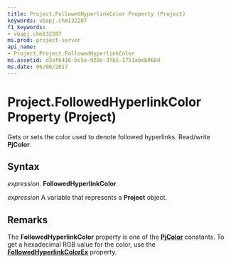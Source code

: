 ```yaml
---
title: Project.FollowedHyperlinkColor Property (Project)
keywords: vbapj.chm132287
f1_keywords:
- vbapj.chm132287
ms.prod: project-server
api_name:
- Project.Project.FollowedHyperlinkColor
ms.assetid: d3af6416-bc5e-928e-37b5-1751abeb968d
ms.date: 06/08/2017
---
```



# Project.FollowedHyperlinkColor Property (Project)

Gets or sets the color used to denote followed hyperlinks. Read/write **PjColor**.


## Syntax

 _expression_. **FollowedHyperlinkColor**

 _expression_ A variable that represents a **Project** object.


## Remarks

The **FollowedHyperlinkColor** property is one of the **[PjColor](pjcolor-enumeration-project.md)** constants. To get a hexadecimal RGB value for the color, use the **[FollowedHyperlinkColorEx](project-followedhyperlinkcolorex-property-project.md)** property.


